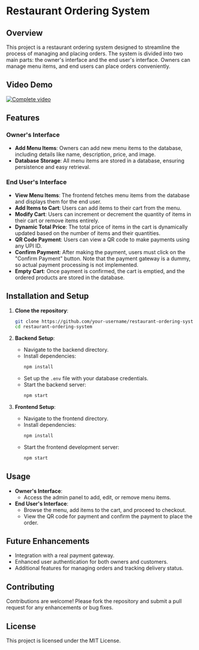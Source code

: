 # Restaurant Ordering System

## Overview
This project is a restaurant ordering system designed to streamline the process of managing and placing orders. The system is divided into two main parts: the owner's interface and the end user's interface. Owners can manage menu items, and end users can place orders conveniently.


## Video Demo
[![Complete video]()](https://drive.google.com/file/d/1TDAV4uNx8k2zP9K9GLnmz2c1H6aDsDEz/view?usp=sharing)


## Features

### Owner's Interface
- **Add Menu Items**: Owners can add new menu items to the database, including details like name, description, price, and image.
- **Database Storage**: All menu items are stored in a database, ensuring persistence and easy retrieval.

### End User's Interface
- **View Menu Items**: The frontend fetches menu items from the database and displays them for the end user.
- **Add Items to Cart**: Users can add items to their cart from the menu.
- **Modify Cart**: Users can increment or decrement the quantity of items in their cart or remove items entirely.
- **Dynamic Total Price**: The total price of items in the cart is dynamically updated based on the number of items and their quantities.
- **QR Code Payment**: Users can view a QR code to make payments using any UPI ID. 
- **Confirm Payment**: After making the payment, users must click on the "Confirm Payment" button. Note that the payment gateway is a dummy, so actual payment processing is not implemented.
- **Empty Cart**: Once payment is confirmed, the cart is emptied, and the ordered products are stored in the database.

## Installation and Setup
1. **Clone the repository**:
    ```bash
    git clone https://github.com/your-username/restaurant-ordering-system.git
    cd restaurant-ordering-system
    ```

2. **Backend Setup**:
    - Navigate to the backend directory.
    - Install dependencies:
        ```bash
        npm install
        ```
    - Set up the `.env` file with your database credentials.
    - Start the backend server:
        ```bash
        npm start
        ```

3. **Frontend Setup**:
    - Navigate to the frontend directory.
    - Install dependencies:
        ```bash
        npm install
        ```
    - Start the frontend development server:
        ```bash
        npm start
        ```

## Usage
- **Owner's Interface**: 
    - Access the admin panel to add, edit, or remove menu items.
- **End User's Interface**: 
    - Browse the menu, add items to the cart, and proceed to checkout.
    - View the QR code for payment and confirm the payment to place the order.

## Future Enhancements
- Integration with a real payment gateway.
- Enhanced user authentication for both owners and customers.
- Additional features for managing orders and tracking delivery status.

## Contributing
Contributions are welcome! Please fork the repository and submit a pull request for any enhancements or bug fixes.

## License
This project is licensed under the MIT License.

